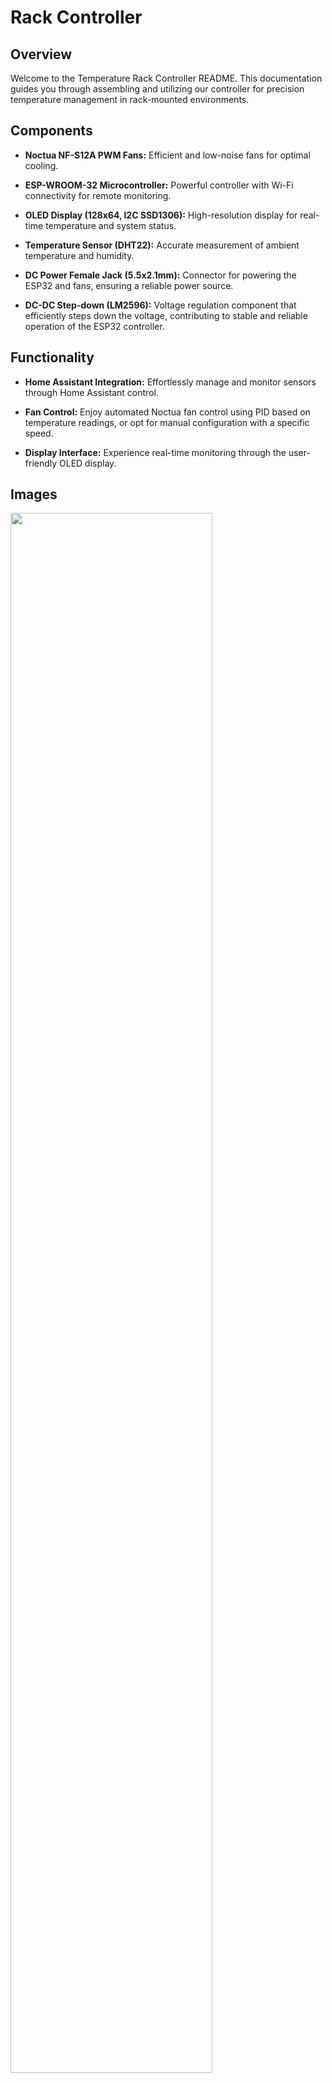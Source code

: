 # Rack Controller

## Overview

Welcome to the Temperature Rack Controller README. This documentation guides you through assembling
and utilizing our controller for precision temperature management in rack-mounted environments.

## Components

- **Noctua NF-S12A PWM Fans:** Efficient and low-noise fans for optimal cooling.

- **ESP-WROOM-32 Microcontroller:** Powerful controller with Wi-Fi connectivity for remote
  monitoring.

- **OLED Display (128x64, I2C SSD1306):** High-resolution display for real-time temperature and
  system status.

- **Temperature Sensor (DHT22):** Accurate measurement of ambient temperature and humidity.

- **DC Power Female Jack (5.5x2.1mm):** Connector for powering the ESP32 and fans, ensuring a reliable power source.

- **DC-DC Step-down (LM2596):** Voltage regulation component that efficiently steps down the voltage, contributing to stable and reliable operation of the ESP32 controller.

## Functionality

- **Home Assistant Integration:** Effortlessly manage and monitor sensors through Home Assistant
  control.

- **Fan Control:** Enjoy automated Noctua fan control using PID based on temperature readings, or
  opt for manual configuration with a specific speed.

- **Display Interface:** Experience real-time monitoring through the user-friendly OLED display.

## Images

<img src="https://raw.githubusercontent.com/pando85/homelab/master/apps/esphome/config/rack-controller-box/rack-controller-front.jpg" width="80%" height="auto" />
<img src="https://raw.githubusercontent.com/pando85/homelab/master/apps/esphome/config/rack-controller-box/rack-controller-back.jpg" width="80%" height="auto" />

